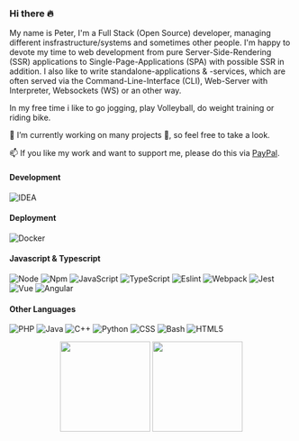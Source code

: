 ### Hi there 🔥	

My name is Peter, I'm a Full Stack (Open Source) developer, managing different insfrastructure/systems and sometimes other people.
I'm happy to devote my time to web development from pure Server-Side-Rendering (SSR) applications to Single-Page-Applications (SPA) with possible SSR in addition.
I also like to write standalone-applications & -services, which are often served via the Command-Line-Interface (CLI), Web-Server with Interpreter, Websockets (WS) or an other way.

In my free time i like to go jogging, play Volleyball, do weight training or riding bike.

🔭 I’m currently working on many projects 🙈, so feel free to take a look.

📫 If you like my work and want to support me, please do this via [PayPal](paypal.me/peterplaczek).


#### Development
![IDEA](https://badges.aleen42.com/src/idea.svg)

#### Deployment
![Docker](https://badges.aleen42.com/src/docker.svg)

#### Javascript & Typescript
![Node](https://aleen42.github.io/badges/src/node.svg)
![Npm](https://badges.aleen42.com/src/npm.svg)
![JavaScript](https://aleen42.github.io/badges/src/javascript.svg)
![TypeScript](https://aleen42.github.io/badges/src/typescript.svg)
![Eslint](https://badges.aleen42.com/src/eslint.svg)
![Webpack](https://badges.aleen42.com/src/webpack.svg)
![Jest](https://badges.aleen42.com/src/jest_1.svg)
![Vue](https://aleen42.github.io/badges/src/vue.svg)
![Angular](https://aleen42.github.io/badges/src/angular.svg)

#### Other Languages
![PHP](https://img.shields.io/static/v1?logo=php&message=PHP&color=grey&label=)
![Java](https://img.shields.io/static/v1?logo=java&message=Java&color=grey&label=)
![C++](https://img.shields.io/static/v1?logo=c%2B%2B&message=C%2B%2B&color=grey&label=)
![Python](https://img.shields.io/static/v1?logo=python&message=Python&color=grey&label=)
![CSS](https://img.shields.io/static/v1?logo=css3&message=CSS&color=grey&label=)
![Bash](https://img.shields.io/static/v1?logo=gnu-bash&message=Bash&color=grey&label=)
![HTML5](https://img.shields.io/static/v1?logo=html5&message=HTML5&color=grey&label=)


<p align="center">
<img src="https://github-readme-stats.vercel.app/api/top-langs/?username=tada5hi&layout=compact&title_color=fff&text_color=fff&bg_color=0D1117" height="160px" />
<img src="https://github-readme-stats.vercel.app/api?username=tada5hi&title_color=fff&text_color=fff&icon_color=F7DF1E&bg_color=0D1117&show_icons=true" height="160px" />
</p>

<!--
**tada5hi/tada5hi** is a ✨ _special_ ✨ repository because its `README.md` (this file) appears on your GitHub profile.

Here are some ideas to get you started:

- 🔭 I’m currently working on ...
- 🌱 I’m currently learning ...
- 👯 I’m looking to collaborate on ...
- 🤔 I’m looking for help with ...
- 💬 Ask me about ...
- 📫 How to reach me: ...
- 😄 Pronouns: ...
- ⚡ Fun fact: ...
-->
